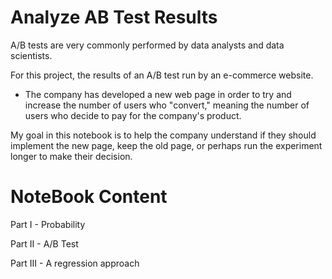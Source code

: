 # Analyze AB Test Results


A/B tests are very commonly performed by data analysts and data scientists. 

For this project, the results of an A/B test run by an e-commerce website.
- The company has developed a new web page in order to try and increase the number of users who "convert," meaning the number of users who decide to pay for the company's product. 

My goal in this notebook is to help the company understand if they should implement the new page, keep the old page, or perhaps run the experiment longer to make their decision.


# NoteBook Content


Part I - Probability

Part II - A/B Test

Part III - A regression approach

